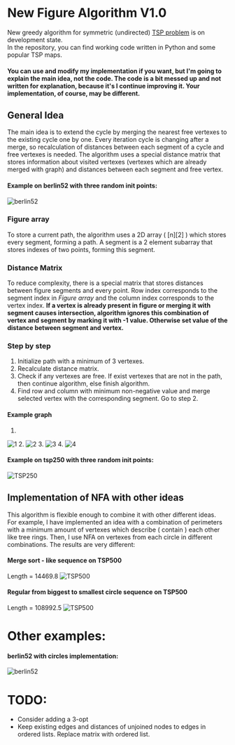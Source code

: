 # New Figure Algorithm V1.0
New greedy algorithm for symmetric (undirected) [TSP problem](https://en.wikipedia.org/wiki/Travelling_salesman_problem) is on development state.<br>
In the repository, you can find working code written in Python and some popular TSP maps.
#### You can use and modify my implementation if you want, but I'm going to explain the main idea, not the code. The code is a bit messed up and not written for explanation, because it's I continue improving it. Your implementation, of course, may be different.
## General Idea
The main idea is to extend the cycle by merging the nearest free vertexes to the existing cycle one by one.
Every iteration cycle is changing after a merge, so recalculation of distances between each segment of a cycle and free vertexes is needed.
The algorithm uses a special distance matrix that stores information about visited vertexes (vertexes which are already merged with graph) and
distances between each segment and free vertex. <br>
#### Example on berlin52 with three random init points:
![berlin52](https://imgur.com/H7sLjRC.gif)
### Figure array
To store a current path, the algorithm uses a 2D array ( [n][2] ) which stores every segment, forming a path. A segment is a 2 element subarray that stores indexes of two points, forming this segment.
### Distance Matrix
To reduce complexity, there is a special matrix that stores distances between figure segments and every point. Row index corresponds to the segment index in *Figure array* and the column index corresponds to the vertex index. <b> If a vertex is already present in figure or merging it with segment causes intersection, algorithm ignores this combination of vertex and segment by marking it with -1 value. Otherwise set value of the distance between segment and vertex. </b>
### Step by step
1. Initialize path with a minimum of 3 vertexes.
2. Recalculate distance matrix.
3. Check if any vertexes are free. If exist vertexes that are not in the path, then continue algorithm, else finish algorithm.
4. Find row and column with minimum non-negative value and merge selected vertex with the corresponding segment. Go to step 2.
#### Example graph
1.
![1](https://i.imgur.com/pY3lVba.jpg)
2.
![2](https://i.imgur.com/toPlWMQ.jpg)
3.
![3](https://i.imgur.com/3Oeq9M7.jpg)
4.
![4](https://i.imgur.com/w45qxQY.jpg)
#### Example on tsp250 with three random init points:
![TSP250](https://i.imgur.com/6GrcIRn.gif)

## Implementation of NFA with other ideas
This algorithm is flexible enough to combine it with other different ideas. <br>
For example, I have implemented an idea with a combination of perimeters with a minimum amount of vertexes which describe ( contain ) each other like tree rings. Then, I use NFA on vertexes from each circle in different combinations. The results are very different:
#### Merge sort - like sequence on TSP500
Length = 14469.8
![TSP500](https://i.imgur.com/lTqr4Qo.gif)

#### Regular from biggest to smallest circle sequence on TSP500
Length = 108992.5
![TSP500](https://i.imgur.com/COcxGYW.gif)

# Other examples:
#### berlin52 with circles implementation:
![berlin52](https://i.imgur.com/Maw9co6.gif)

# TODO:
- Consider adding a 3-opt
- Keep existing edges and distances of unjoined nodes to edges in ordered lists. Replace matrix with ordered list.
